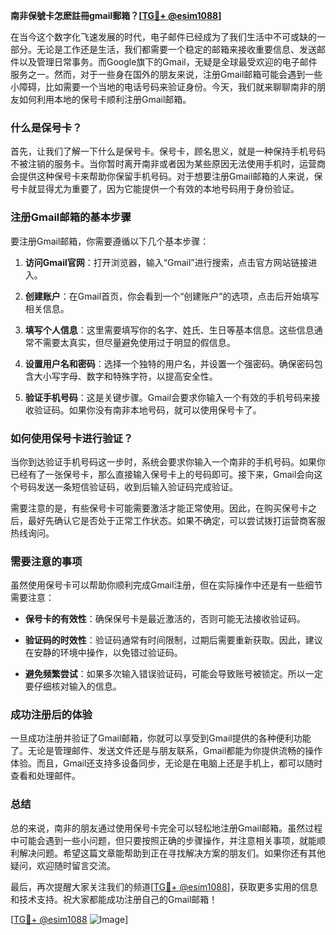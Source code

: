**南非保號卡怎麽註冊gmail郵箱？[[TG💪+ @esim1088](https://t.me/s/esim1088)]**

在当今这个数字化飞速发展的时代，电子邮件已经成为了我们生活中不可或缺的一部分。无论是工作还是生活，我们都需要一个稳定的邮箱来接收重要信息、发送邮件以及管理日常事务。而Google旗下的Gmail，无疑是全球最受欢迎的电子邮件服务之一。然而，对于一些身在国外的朋友来说，注册Gmail邮箱可能会遇到一些小障碍，比如需要一个当地的电话号码来验证身份。今天，我们就来聊聊南非的朋友如何利用本地的保号卡顺利注册Gmail邮箱。

### 什么是保号卡？

首先，让我们了解一下什么是保号卡。保号卡，顾名思义，就是一种保持手机号码不被注销的服务卡。当你暂时离开南非或者因为某些原因无法使用手机时，运营商会提供这种保号卡来帮助你保留手机号码。对于想要注册Gmail邮箱的人来说，保号卡就显得尤为重要了，因为它能提供一个有效的本地号码用于身份验证。

### 注册Gmail邮箱的基本步骤

要注册Gmail邮箱，你需要遵循以下几个基本步骤：

1. **访问Gmail官网**：打开浏览器，输入“Gmail”进行搜索，点击官方网站链接进入。
   
2. **创建账户**：在Gmail首页，你会看到一个“创建账户”的选项，点击后开始填写相关信息。

3. **填写个人信息**：这里需要填写你的名字、姓氏、生日等基本信息。这些信息通常不需要太真实，但尽量避免使用过于明显的假信息。

4. **设置用户名和密码**：选择一个独特的用户名，并设置一个强密码。确保密码包含大小写字母、数字和特殊字符，以提高安全性。

5. **验证手机号码**：这是关键步骤。Gmail会要求你输入一个有效的手机号码来接收验证码。如果你没有南非本地号码，就可以使用保号卡了。

### 如何使用保号卡进行验证？

当你到达验证手机号码这一步时，系统会要求你输入一个南非的手机号码。如果你已经有了一张保号卡，那么直接输入保号卡上的号码即可。接下来，Gmail会向这个号码发送一条短信验证码，收到后输入验证码完成验证。

需要注意的是，有些保号卡可能需要激活才能正常使用。因此，在购买保号卡之后，最好先确认它是否处于正常工作状态。如果不确定，可以尝试拨打运营商客服热线询问。

### 需要注意的事项

虽然使用保号卡可以帮助你顺利完成Gmail注册，但在实际操作中还是有一些细节需要注意：

- **保号卡的有效性**：确保保号卡是最近激活的，否则可能无法接收验证码。
  
- **验证码的时效性**：验证码通常有时间限制，过期后需要重新获取。因此，建议在安静的环境中操作，以免错过验证码。

- **避免频繁尝试**：如果多次输入错误验证码，可能会导致账号被锁定。所以一定要仔细核对输入的信息。

### 成功注册后的体验

一旦成功注册并验证了Gmail邮箱，你就可以享受到Gmail提供的各种便利功能了。无论是管理邮件、发送文件还是与朋友联系，Gmail都能为你提供流畅的操作体验。而且，Gmail还支持多设备同步，无论是在电脑上还是手机上，都可以随时查看和处理邮件。

### 总结

总的来说，南非的朋友通过使用保号卡完全可以轻松地注册Gmail邮箱。虽然过程中可能会遇到一些小问题，但只要按照正确的步骤操作，并注意相关事项，就能顺利解决问题。希望这篇文章能帮助到正在寻找解决方案的朋友们。如果你还有其他疑问，欢迎随时留言交流。

最后，再次提醒大家关注我们的频道[[TG💪+ @esim1088](https://t.me/s/esim1088)]，获取更多实用的信息和技术支持。祝大家都能成功注册自己的Gmail邮箱！

[[TG💪+ @esim1088](https://t.me/s/esim1088) ![Image](https://i.postimg.cc/4NQfJmqS/Snipaste-2025-05-13-00-14-12.png)]